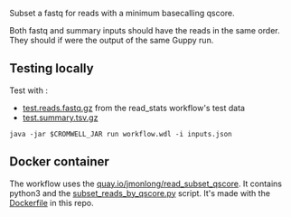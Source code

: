 Subset a fastq for reads with a minimum basecalling qscore. 

Both fastq and summary inputs should have the reads in the same order. They should if were the output of the same Guppy run. 

## Testing locally

Test with :

- [test.reads.fastq.gz](../read_stats/test.reads.fastq.gz) from the read_stats workflow's test data
- [test.summary.tsv.gz](test.summary.tsv.gz)

~~~
java -jar $CROMWELL_JAR run workflow.wdl -i inputs.json
~~~

## Docker container

The workflow uses the [quay.io/jmonlong/read_subset_qscore](https://quay.io/repository/jmonlong/read_subset_qscore).
It contains python3 and the [subset_reads_by_qscore.py](subset_reads_by_qscore.py) script.
It's made with the [Dockerfile](Dockerfile) in this repo.

